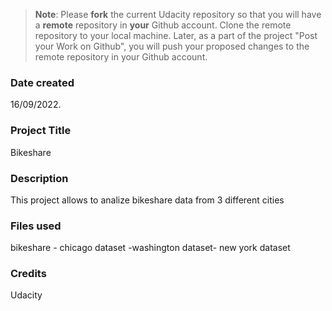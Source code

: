 >**Note**: Please **fork** the current Udacity repository so that you will have a **remote** repository in **your** Github account. Clone the remote repository to your local machine. Later, as a part of the project "Post your Work on Github", you will push your proposed changes to the remote repository in your Github account.

### Date created

16/09/2022.


### Project Title
Bikeshare

### Description

This project allows to analize bikeshare data from 3 different cities


### Files used
bikeshare - chicago dataset -washington dataset- new york dataset

### Credits
Udacity

